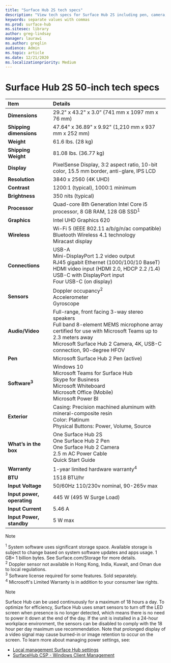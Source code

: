 ```yaml
---
title: "Surface Hub 2S tech specs"
description: "View tech specs for Surface Hub 2S including pen, camera, and optional mobile battery specifications."
keywords: separate values with commas
ms.prod: surface-hub
ms.sitesec: library
author: greg-lindsay
manager: laurawi
ms.author: greglin
audience: Admin
ms.topic: article
ms.date: 12/21/2020
ms.localizationpriority: Medium
---
```


# Surface Hub 2S 50-inch tech specs

| Item | Details |
|:------ |:--------- |
|**Dimensions**| 29.2" x 43.2" x 3.0” (741 mm x 1097 mm x 76 mm) |
|**Shipping dimensions**| 47.64" x 36.89" x 9.92" (1,210 mm x 937 mm x 252 mm)|
|**Weight**| 61.6 lbs. (28 kg) |
|**Shipping Weight**| 81.08 lbs. (36.77 kg) |
|**Display**| PixelSense Display, 3:2 aspect ratio, 10-bit color, 15.5 mm border, anti-glare, IPS LCD |
|**Resolution**| 3840 x 2560 (4K UHD) |
|**Contrast**| 1200:1 (typical), 1000:1 minimum |
|**Brightness**| 350 nits (typical)  |
|**Processor**| Quad-core 8th Generation Intel Core i5 processor, 8 GB RAM, 128 GB SSD<sup>1</sup> |
|**Graphics**| Intel UHD Graphics 620 |
|**Wireless**| Wi-Fi 5 (IEEE 802.11 a/b/g/n/ac compatible) Bluetooth Wireless 4.1 technology <br> Miracast display |
|**Connections**| USB-A <br> Mini-DisplayPort 1.2 video output <br> RJ45 gigabit Ethernet (1000/100/10 BaseT) <br> HDMI video input (HDMI 2.0, HDCP 2.2 /1.4) <br> USB-C with DisplayPort input <br> Four USB-C (on display) |
|**Sensors**| Doppler occupancy<sup>2</sup> <br> Accelerometer <br> Gyroscope |
|**Audio/Video**| Full-range, front facing 3-way stereo speakers <br>Full band 8-element MEMS microphone array certified for use with Microsoft Teams up to 2.3 meters away<br>Microsoft Surface Hub 2 Camera, 4K, USB-C connection, 90-degree HFOV |
|**Pen**| Microsoft Surface Hub 2 Pen (active) |
|**Software<sup>3</sup>**| Windows 10 <br> Microsoft Teams for Surface Hub <br> Skype for Business <br> Microsoft Whiteboard <br> Microsoft Office (Mobile) <br> Microsoft Power BI |
|**Exterior**| Casing: Precision machined aluminum with mineral-composite resin <br> Color: Platinum <br> Physical Buttons: Power, Volume, Source |
|**What’s in the box**| One Surface Hub 2S <br> One Surface Hub 2 Pen  <br> One Surface Hub 2 Camera <br> 2.5 m AC Power Cable <br> Quick Start Guide |
|**Warranty**| 1-year limited hardware warranty<sup>4</sup> |
|**BTU**| 1518 BTU/hr |
|**Input Voltage**| 50/60Hz 110/230v nominal, 90-265v max |
|**Input power, operating**| 445 W (495 W Surge Load) |
|**Input Current**| 5.46 A |
|**Input Power, standby**| 5 W max  |

> [!NOTE]
> <sup>1</sup> System software uses significant storage space. Available storage is subject to change based on system software updates and apps usage. 1 GB= 1 billion bytes. See Surface.com/Storage for more details. <br> <sup>2</sup> Doppler sensor not available in Hong Kong, India, Kuwait, and Oman  due to local regulations.
<br> <sup>3</sup> Software license required for some features. Sold separately.<br> <sup>4</sup> Microsoft's Limited Warranty is in addition to your consumer law rights. 

> [!NOTE]
> Surface Hub can be used continuously for a maximum of 18 hours a day. To optimize for efficiency, Surface Hub uses smart sensors to turn off the LED screen when presence is no longer detected, which means there is no need to power it down at the end of the day. If the unit is installed in a 24-hour workplace environment, the sensors can be disabled to comply with the 18 hour per day maximum use recommendation. Note that prolonged display of a video signal may cause burned-in or image retention to occur on the screen. To learn more about managing power settings, see:
>
> - [Local management Surface Hub settings](local-management-surface-hub-settings.md)
> - [SurfaceHub CSP - Windows Client Management](/windows/client-management/mdm/surfacehub-csp)
